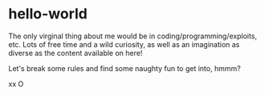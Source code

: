 # hello-world

The only virginal thing about me would be in coding/programming/exploits, etc. Lots of free time and a wild curiosity, as well as an imagination as diverse as the content available on here!

Let's break some rules and find some naughty fun to get into, hmmm?

xx O
